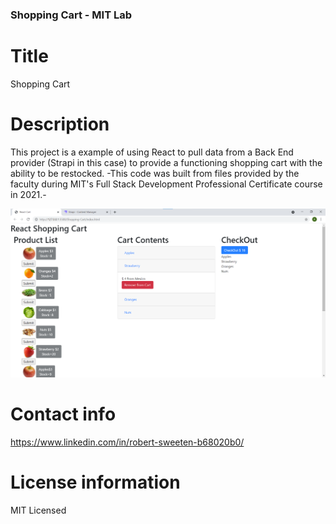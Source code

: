 ### Shopping Cart - MIT Lab

# Title

Shopping Cart

# Description

This project is a example of using React to pull data from a Back End provider (Strapi in this case) to provide a functioning shopping cart with the ability to be restocked.
-This code was built from files provided by the faculty during MIT's Full Stack Development Professional Certificate course in 2021.-

<img src="Screenshot 2021-09-08 141159.png" />

# Contact info

https://www.linkedin.com/in/robert-sweeten-b68020b0/ 

# License information

MIT Licensed
